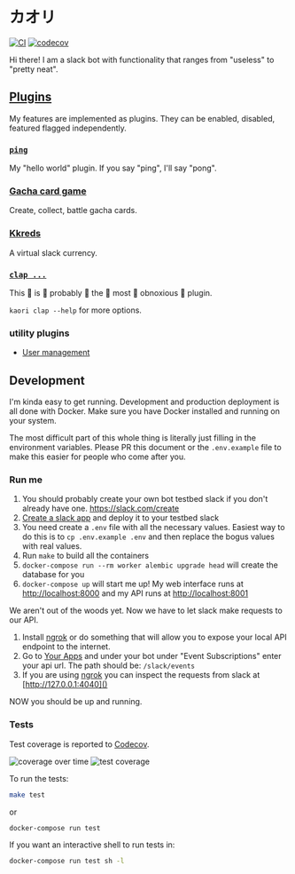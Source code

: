 # カオリ

[![CI](https://github.com/austinpray/kaori/workflows/CI/badge.svg?branch=master&event=push)](https://github.com/austinpray/kaori/actions?query=workflow%3ACI)
[![codecov](https://codecov.io/gh/austinpray/kaori/branch/master/graph/badge.svg)](https://codecov.io/gh/austinpray/kaori)

Hi there! I am a slack bot with functionality that ranges from "useless" to "pretty neat".

## [Plugins](kaori/plugins)

My features are implemented as plugins. They can be enabled, disabled, featured flagged independently.

### [`ping`](kaori/plugins/ping.py)

My "hello world" plugin. If you say "ping", I'll say "pong".

### [Gacha card game](kaori/plugins/gacha)

Create, collect, battle gacha cards.

### [Kkreds](kaori/plugins/kkreds)

A virtual slack currency.

### [`clap ...`](kaori/plugins/clap.py)

This :clap: is :clap: probably :clap: the :clap: most :clap: obnoxious :clap: plugin.

`kaori clap --help` for more options.

### utility plugins

- [User management](kaori/plugins/users)

<!--
## Features

### Mentions Graph

I can draw a directed graph of the mentions between all the people in your
slack. The vertices are people and the edges are the the mentions between two
people. The weight a particular edge represents how many times the head vertex
has mentioned the tail vertex.

![mentions demo](static/images/kizuna_mentions_demo.gif)

Example graph:

![mentions example](static/images/graph_example.png)
-->

## Development

I'm kinda easy to get running. Development and production deployment is all
done with Docker. Make sure you have Docker installed and running on your
system.

The most difficult part of this whole thing is literally just filling in the
environment variables. Please PR this document or the `.env.example` file to
make this easier for people who come after you.

### Run me

1. You should probably create your own bot testbed slack if you don't already
   have one. <https://slack.com/create>
1. [Create a slack app](https://api.slack.com/apps) and deploy it to your testbed slack
1. You need create a `.env` file with all the necessary values. Easiest way to
   do this is to `cp .env.example .env` and then replace the bogus values with
   real values.
1. Run `make` to build all the containers
1. `docker-compose run --rm worker alembic upgrade head` will create the
   database for you
1. `docker-compose up` will start me up! My web interface runs at
   [http://localhost:8000]() and my API runs at [http://localhost:8001]()


We aren't out of the woods yet. Now we have to let slack make requests to our API.

1. Install [ngrok][] or do something that will allow you to expose your local
   API endpoint to the internet.
2. Go to [Your Apps](https://api.slack.com/apps) and under your bot under
   "Event Subscriptions" enter your api url. The path should be:
   `/slack/events`
3. If you are using [ngrok][] you can inspect the requests from slack at
   [http://127.0.0.1:4040]()

NOW you should be up and running.

### Tests

Test coverage is reported to [Codecov](https://codecov.io/gh/austinpray/kaori).

![coverage over time](https://codecov.io/gh/austinpray/kaori/branch/coverage/graphs/commits.svg)
![test coverage](https://codecov.io/gh/austinpray/kaori/branch/coverage/graphs/icicle.svg)

To run the tests:

```bash
make test
```

or

```bash
docker-compose run test
```

If you want an interactive shell to run tests in:

```bash
docker-compose run test sh -l
```

[ngrok]: https://ngrok.com/


